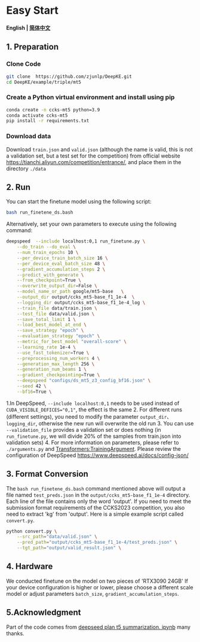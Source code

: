 # Easy Start

<p align="left">
    <b> English | <a href="https://github.com/zjunlp/DeepKE/tree/main/example/triple/mt5/README_ZH.md">简体中文</a> </b>
</p>


## 1. Preparation

### Clone Code

```bash
git clone  https://github.com/zjunlp/DeepKE.git
cd DeepKE/example/triple/mt5
```


### Create a Python virtual environment and install using pip

```bash
conda create -n ccks-mt5 python=3.9   
conda activate ccks-mt5
pip install -r requirements.txt
```


### Download data
Download  `train.json` and `valid.json`  (although the name is valid, this is not a validation set, but a test set for the competition) from official website https://tianchi.aliyun.com/competition/entrance/, and place them in the directory `./data`


## 2. Run

You can start the finetune model using the following script:

```bash
bash run_finetene_ds.bash
```

Alternatively, set your own parameters to execute using the following command:

```bash
deepspeed  --include localhost:0,1 run_finetune.py \
    --do_train --do_eval \
    --num_train_epochs 10 \
    --per_device_train_batch_size 16 \
    --per_device_eval_batch_size 48 \
    --gradient_accumulation_steps 2 \
    --predict_with_generate \
    --from_checkpoint=True \
    --overwrite_output_dir=False \
    --model_name_or_path google/mt5-base   \
    --output_dir output/ccks_mt5-base_f1_1e-4  \
    --logging_dir output/ccks_mt5-base_f1_1e-4_log \
    --train_file data/train.json \
    --test_file data/valid.json \
    --save_total_limit 1 \
    --load_best_model_at_end \
    --save_strategy "epoch" \
    --evaluation_strategy "epoch" \
    --metric_for_best_model "overall-score" \
    --learning_rate 1e-4 \
    --use_fast_tokenizer=True \
    --preprocessing_num_workers 4 \
    --generation_max_length 256 \
    --generation_num_beams 1 \
    --gradient_checkpointing=True \
    --deepspeed "configs/ds_mt5_z3_config_bf16.json" \
    --seed 42 \
    --bf16=True \
```

1.In DeepSpeed, `--include localhost:0,1` needs to be used instead of `CUDA_VISIBLE_DEFICES="0,1"`, the effect is the same
2. For different runs (different settings), you need to modify the parameter `output_dir`、`logging_dir`, otherwise the new run will overwrite the old run 
3. You can use `--validation_file` provides a validation set or does nothing (in `run_finetune.py`, we will divide 20% of the samples from train.json into validation sets)
4. For more information on parameters, please refer to `./arguments.py` and [Transformers:TrainingArgument](https://huggingface.co/docs/transformers/v4.21.0/en/main_classes/trainer#transformers.TrainingArguments). Please review the configuration of DeepSpeed https://www.deepspeed.ai/docs/config-json/

 

## 3. Format Conversion
The `bash run_finetene_ds.bash` command mentioned above will output a file named `test_preds.json` in the `output/ccks_mt5-base_f1_1e-4` directory. Each line of the file contains only the word 'output'. If you need to meet the submission format requirements of the CCKS2023 competition, you also need to extract 'kg' from 'output'. Here is a simple example script called `convert.py`.

```bash
python convert.py \
    --src_path="data/valid.json" \
    --pred_path="output/ccks_mt5-base_f1_1e-4/test_preds.json" \
    --tgt_path="output/valid_result.json" \
```


## 4. Hardware
We conducted finetune on the model on two pieces of 'RTX3090 24GB' If your device configuration is higher or lower, please choose a different scale model or adjust parameters `batch_size`, `gradient_accumulation_steps`.


## 5.Acknowledgment
Part of the code comes from [deepseed plan t5 summarization. ipynb](https://github.com/philschmid/deep-learning-pytorch-huggingface/blob/main/training/deepseed-flan-t5-summarization.ipynb) many thanks.

